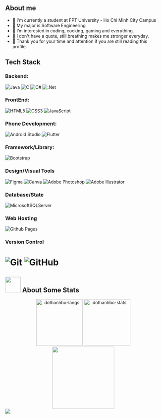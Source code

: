## About me
- 🏫 I'm currently a student at FPT University - Ho Chi Minh City Campus
- 📖 My major is Software Engineering
- 👀 I’m interested in coding, cooking, gaming and everything.
- 💞️ I don't have a quote, still breathing makes me stronger everyday.
- 🎁 Thank you for your time and attention if you are still reading this profile.
## Tech Stack
### Backend:
 ![Java](https://img.shields.io/badge/java-%23323330.svg?style=for-the-badge&logo=java&logoColor=white) 
 ![C](https://img.shields.io/badge/c-%23323330.svg?style=for-the-badge&logo=c&logoColor=white) 
 ![C#](https://img.shields.io/badge/c%23-%23323330.svg?style=for-the-badge&logo=c-sharp&logoColor=white)
 ![.Net](https://img.shields.io/badge/.NET-%23323330?style=for-the-badge&logo=.net&logoColor=white) 
### FrontEnd:
 ![HTML5](https://img.shields.io/badge/html5-%23323330.svg?style=for-the-badge&logo=html5&logoColor=white) 
 ![CSS3](https://img.shields.io/badge/css3-%23323330.svg?style=for-the-badge&logo=css3&logoColor=white)
 ![JavaScript](https://img.shields.io/badge/javascript-%23323330.svg?style=for-the-badge&logo=javascript&logoColor=%23F7DF1E) 
 ### Phone Development:
 ![Android Studio](https://img.shields.io/badge/android%20studio-%23323330.svg?style=for-the-badge&logo=android%20studio&logoColor=white) 
 ![Flutter](https://img.shields.io/badge/flutter-%23323330.svg?style=for-the-badge&logo=flutter&logoColor=white) 
### Framework/Library:
 ![Bootstrap](https://img.shields.io/badge/bootstrap-%23323330.svg?style=for-the-badge&logo=bootstrap&logoColor=white) 
### Design/Visual Tools
 ![Figma](https://img.shields.io/badge/figma-%23323330.svg?style=for-the-badge&logo=figma&logoColor=white) 
 ![Canva](https://img.shields.io/badge/canva-%23323330.svg?style=for-the-badge&logo=canva&logoColor=white) 
 ![Adobe Photoshop](https://img.shields.io/badge/adobe%20photoshop-%23323330.svg?style=for-the-badge&logo=adobe%20photoshop&logoColor=white) 
 ![Adobe Illustrator](https://img.shields.io/badge/adobe%20illustrator-%23323330.svg?style=for-the-badge&logo=adobe%20illustrator&logoColor=white) 
### Database/State
 ![MicrosoftSQLServer](https://img.shields.io/badge/Microsoft%20SQL%20Sever-%23323330?style=for-the-badge&logo=microsoft%20sql%20server&logoColor=white) 
### Web Hosting
 ![Github Pages](https://img.shields.io/badge/Github%20Pages-%23323330?style=for-the-badge&logo=github%20pages&logoColor=white) 
### Version Control
 ![Git](https://img.shields.io/badge/git-%23323330.svg?style=for-the-badge&logo=git&logoColor=white) 
 ![GitHub](https://img.shields.io/badge/github-%23121011.svg?style=for-the-badge&logo=github&logoColor=white)
=======
## <img src="https://media0.giphy.com/media/cNZqrH5IzOG0xrlWks/giphy.gif?cid=ecf05e47map255q427en9uprqc1sb0unjq5k4fnqg5pmhhs4&rid=giphy.gif&ct=s" width="50px" height="50px"> About Some Stats
<div align="center">
<img height="150em" src="https://github-readme-stats.vercel.app/api/top-langs/?username=dothanhbo&layout=compact&show_icon=true&theme=algolia" alt="dothanhbo-langs"/>
<img height="150em" src="https://github-readme-stats.vercel.app/api/?username=dothanhbo&layout=compact&show_icon=true&theme=algolia" alt="dothanhbo-stats"/>
</div>
<div align="center">
  <img height="200em" src="http://github-readme-streak-stats.herokuapp.com?user=dothanhbo&theme=algolia&background=0d1117&hide_border=true" />
</div>
<a href="https://visitcount.itsvg.in">
  <img src="https://visitcount.itsvg.in/api?id=dothanhbo&label=Profile%20Views&icon=5&pretty=false" />
</a>
